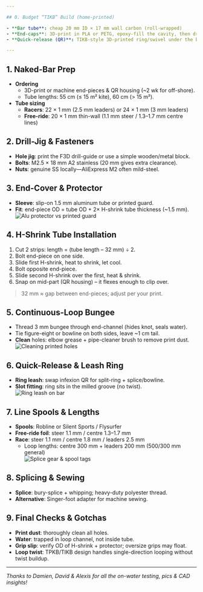 ```yaml
---

## 0. Budget “TIKB” Build (home-printed)

- **Bar tube**: cheap 20 mm ID × 17 mm wall carbon (roll-wrapped)  
- **End-caps**: 3D-print in PLA or PETG, epoxy-fill the cavity, then drill holes  
- **Quick-release (QR)**: TIKB-style 3D-printed ring/swivel under the bar—no chicken-loop, all-metal parts printed in grade 5 Ti if desired  

---
```


## 1. Naked-Bar Prep
- **Ordering**  
  - 3D-print or machine end-pieces & QR housing (~2 wk for off-shore).  
  - Tube lengths: 55 cm (≤ 15 m² kite), 60 cm (> 15 m²).  
- **Tube sizing**  
  - **Racers**: 22 × 1 mm (2.5 mm leaders) or 24 × 1 mm (3 mm leaders)  
  - **Free-ride**: 20 × 1 mm thin-wall (1.1 mm steer / 1.3–1.7 mm centre lines)

## 2. Drill-Jig & Fasteners
- **Hole jig**: print the F3D drill-guide or use a simple wooden/metal block.  
- **Bolts**: M2.5 × 18 mm A2 stainless (20 mm gives extra clearance).  
- **Nuts**: genuine SS locally—AliExpress M2 often mild-steel.

## 3. End-Cover & Protector
- **Sleeve**: slip-on 1.5 mm aluminum tube or printed guard.  
- **Fit**: end-piece OD = tube OD + 2× H-shrink tube thickness (~1.5 mm).  
  ![Alu protector vs printed guard](../images/whatsapp/0a397d70-9f20-4cc1-8604-22916904b371.png)

## 4. H-Shrink Tube Installation
1. Cut 2 strips: length = (tube length – 32 mm) ÷ 2.  
2. Bolt end-piece on one side.  
3. Slide first H-shrink, heat to shrink, let cool.  
4. Bolt opposite end-piece.  
5. Slide second H-shrink over the first, heat & shrink.  
6. Snap on mid-part (QR housing) – it flexes enough to clip over.  

> 32 mm ≈ gap between end-pieces; adjust per your print.

## 5. Continuous-Loop Bungee
- Thread 3 mm bungee through end-channel (hides knot, seals water).  
- Tie figure-eight or bowline on both sides, leave ~1 cm tail.  
- **Clean** holes: elbow grease + pipe-cleaner brush to remove print dust.  
  ![Cleaning printed holes](../images/whatsapp/3855b039-44c7-4cb4-ba49-659833ba5b70.png)

## 6. Quick-Release & Leash Ring
- **Ring leash**: swap infexion QR for split-ring + splice/bowline.  
- **Slot fitting**: ring sits in the milled groove (no twist).  
  ![Ring leash on bar](../images/whatsapp/6fc21320-7dc9-4681-986b-0264d4a0ab41.png)

## 7. Line Spools & Lengths
- **Spools**: Robline or Silent Sports / Flysurfer  
- **Free-ride foil**: steer 1.1 mm / centre 1.3–1.7 mm  
- **Race**: steer 1.1 mm / centre 1.8 mm / leaders 2.5 mm  
  - Loop lengths: centre 300 mm + leaders 200 mm (500/300 mm general)  
  ![Splice gear & spool tags](../images/whatsapp/f4d1934f-2399-4070-8dae-50eb89679c38.png)

## 8. Splicing & Sewing
- **Splice**: bury-splice + whipping; heavy-duty polyester thread.  
- **Alternative**: Singer-foot adapter for machine sewing.

## 9. Final Checks & Gotchas
- **Print dust**: thoroughly clean all holes.  
- **Water**: trapped in loop channel, not inside tube.  
- **Grip slip**: verify OD of H-shrink + protector; oversize grips may float.  
- **Loop twist**: TPKB/TIKB design handles single-direction looping without twist buildup.

---

_Thanks to Damien, David & Alexis for all the on-water testing, pics & CAD insights!_  
